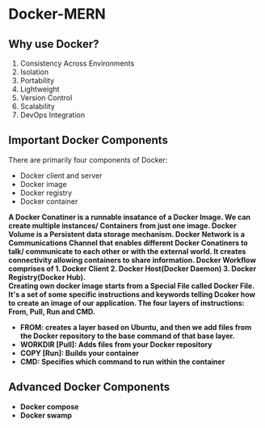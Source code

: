 # Docker-MERN
<h2>Why use Docker?</h2>
<ol>
<li/>Consistency Across Environments
<li/>Isolation
<li/>Portability
<li/>Lightweight
<li/>Version Control
<li/>Scalability
<li/>DevOps Integration
</ol>

<H2>Important Docker Components</H2>
    There are primarily four components of Docker:
<ul>
    <li/>Docker client and server 
    <li/>Docker image 
    <li/>Docker registry 
    <li/>Docker container
</ul>
<p><b>A Docker Conatiner is a runnable insatance of a Docker Image.<b> We can create multiple instances/ Containers from just one image.
<b>Docker Volume is a Persistent data storage mechanism.</b>
<b>Docker Network is a Communications Channel that enables different Docker Conatiners to talk/ communicate to each other or with the external world. It creates connectivity allowing containers to share information.</b>
<b>Docker Workflow</b> comprises of 1. Docker Client 2. Docker Host(Docker Daemon) 3. Docker Registry(Docker Hub).
<br/>
Creating own docker image starts from a Special File called <b>Docker File</b>. It's a set of some specific instructions and keywords telling Dcoker how to create an image of our application. The four layers of instructions: From, Pull, Run and CMD.
<ul>
<li/>FROM: creates a layer based on Ubuntu, and then we add files from the Docker repository to the base command of that base layer.
<li/>WORKDIR [Pull]: Adds files from your Docker repository
<li/>COPY [Run]: Builds your container
<li/>CMD: Specifies which command to run within the container
</ul>
</p>

<H2>Advanced Docker Components</H2>
<ul>
<li/> Docker compose 
<li/> Docker swamp </ul>